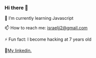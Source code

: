 ### Hi there 👋

🌱 I’m currently learning Javascript

📫 How to reach me: israeljj2@gmail.com

⚡ Fun fact: I become hacking at 7 years old

👯<a href="https://www.linkedin.com/in/israel-albuquerque-286049152/">My linkedin.</a>
